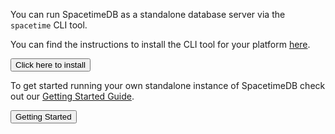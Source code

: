 You can run SpacetimeDB as a standalone database server via the `spacetime` CLI tool.

You can find the instructions to install the CLI tool for your platform [here](/install).

<button to="/install">Click here to install</button>

To get started running your own standalone instance of SpacetimeDB check out our [Getting Started Guide](/docs/getting-started).

<button to="/docs/getting-started">Getting Started</button>